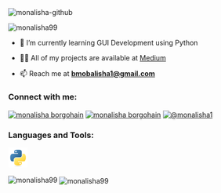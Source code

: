 <img width="1920" height="720" alt="monalisha-github" src="https://github.com/user-attachments/assets/670bef69-41d9-471d-995c-5345e7e9bae4" />

<p align="left"> <img src="https://komarev.com/ghpvc/?username=monalisha99&label=Profile%20views&color=0e75b6&style=flat" alt="monalisha99" /> </p>

- 🌱 I’m currently learning GUI Development using Python

- 👨‍💻 All of my projects are available at [Medium](https://medium.com/)

- 📫 Reach me at **bmobalisha1@gmail.com**

<h3 align="left">Connect with me:</h3>
<p align="left">
<a href="https://linkedin.com/in/monalisha borgohain" target="blank"><img align="center" src="https://raw.githubusercontent.com/rahuldkjain/github-profile-readme-generator/master/src/images/icons/Social/linked-in-alt.svg" alt="monalisha borgohain" height="30" width="40" /></a>
<a href="https://fb.com/monalisha borgohain" target="blank"><img align="center" src="https://raw.githubusercontent.com/rahuldkjain/github-profile-readme-generator/master/src/images/icons/Social/facebook.svg" alt="monalisha borgohain" height="30" width="40" /></a>
<a href="https://medium.com/@monalisha1" target="blank"><img align="center" src="https://raw.githubusercontent.com/rahuldkjain/github-profile-readme-generator/master/src/images/icons/Social/medium.svg" alt="@monalisha1" height="30" width="40" /></a>
</p>

<h3 align="left">Languages and Tools:</h3>
<p align="left"> <a href="https://www.python.org" target="_blank" rel="noreferrer"> <img src="https://raw.githubusercontent.com/devicons/devicon/master/icons/python/python-original.svg" alt="python" width="40" height="40"/> </a> </p>

<p><img align="left" src="https://github-readme-stats.vercel.app/api/top-langs?username=monalisha99&show_icons=true&locale=en&layout=compact" alt="monalisha99" /></p>

<p>&nbsp;<img align="center" src="https://github-readme-stats.vercel.app/api?username=monalisha99&show_icons=true&locale=en" alt="monalisha99" /></p>
